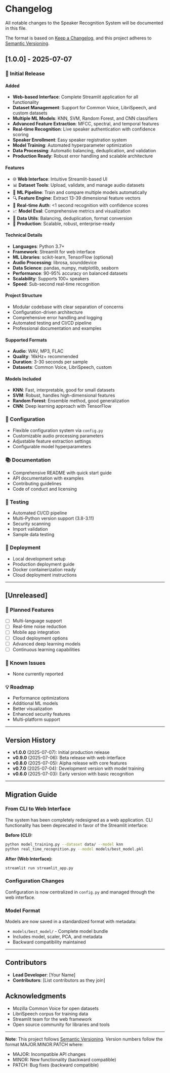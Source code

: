 # Changelog

All notable changes to the Speaker Recognition System will be documented in this file.

The format is based on [Keep a Changelog](https://keepachangelog.com/en/1.0.0/),
and this project adheres to [Semantic Versioning](https://semver.org/spec/v2.0.0.html).

## [1.0.0] - 2025-07-07

### 🎉 Initial Release

#### Added
- **Web-based Interface**: Complete Streamlit application for all functionality
- **Dataset Management**: Support for Common Voice, LibriSpeech, and custom datasets
- **Multiple ML Models**: KNN, SVM, Random Forest, and CNN classifiers
- **Advanced Feature Extraction**: MFCC, spectral, and temporal features
- **Real-time Recognition**: Live speaker authentication with confidence scoring
- **Speaker Enrollment**: Easy speaker registration system
- **Model Training**: Automated hyperparameter optimization
- **Data Processing**: Automatic balancing, deduplication, and validation
- **Production Ready**: Robust error handling and scalable architecture

#### Features
- 🌐 **Web Interface**: Intuitive Streamlit-based UI
- 📊 **Dataset Tools**: Upload, validate, and manage audio datasets
- 🤖 **ML Pipeline**: Train and compare multiple models automatically
- 🔍 **Feature Engine**: Extract 13-39 dimensional feature vectors
- 🎯 **Real-time Auth**: <1 second recognition with confidence scores
- 📈 **Model Eval**: Comprehensive metrics and visualization
- 🔧 **Data Utils**: Balancing, deduplication, format conversion
- 📱 **Production**: Scalable, robust, enterprise-ready

#### Technical Details
- **Languages**: Python 3.7+
- **Framework**: Streamlit for web interface
- **ML Libraries**: scikit-learn, TensorFlow (optional)
- **Audio Processing**: librosa, sounddevice
- **Data Science**: pandas, numpy, matplotlib, seaborn
- **Performance**: 90-95% accuracy on balanced datasets
- **Scalability**: Supports 100+ speakers
- **Speed**: Sub-second real-time recognition

#### Project Structure
- Modular codebase with clear separation of concerns
- Configuration-driven architecture
- Comprehensive error handling and logging
- Automated testing and CI/CD pipeline
- Professional documentation and examples

#### Supported Formats
- **Audio**: WAV, MP3, FLAC
- **Quality**: 16kHz+ recommended
- **Duration**: 3-30 seconds per sample
- **Datasets**: Common Voice, LibriSpeech, custom

#### Models Included
- **KNN**: Fast, interpretable, good for small datasets
- **SVM**: Robust, handles high-dimensional features
- **Random Forest**: Ensemble method, good generalization
- **CNN**: Deep learning approach with TensorFlow

### 🔧 Configuration
- Flexible configuration system via `config.py`
- Customizable audio processing parameters
- Adjustable feature extraction settings
- Configurable model hyperparameters

### 📚 Documentation
- Comprehensive README with quick start guide
- API documentation with examples
- Contributing guidelines
- Code of conduct and licensing

### 🧪 Testing
- Automated CI/CD pipeline
- Multi-Python version support (3.8-3.11)
- Security scanning
- Import validation
- Sample data testing

### 🚀 Deployment
- Local development setup
- Production deployment guide
- Docker containerization ready
- Cloud deployment instructions

---

## [Unreleased]

### 🔄 Planned Features
- [ ] Multi-language support
- [ ] Real-time noise reduction
- [ ] Mobile app integration
- [ ] Cloud deployment options
- [ ] Advanced deep learning models
- [ ] Continuous learning capabilities

### 🐛 Known Issues
- None currently reported

### 💡 Roadmap
- Performance optimizations
- Additional ML models
- Better visualization
- Enhanced security features
- Multi-platform support

---

## Version History

- **v1.0.0** (2025-07-07): Initial production release
- **v0.9.0** (2025-07-06): Beta release with web interface
- **v0.8.0** (2025-07-05): Alpha release with core features
- **v0.7.0** (2025-07-04): Development version with model training
- **v0.6.0** (2025-07-03): Early version with basic recognition

---

## Migration Guide

### From CLI to Web Interface
The system has been completely redesigned as a web application. CLI functionality has been deprecated in favor of the Streamlit interface:

**Before (CLI):**
```bash
python model_training.py --dataset data/ --model knn
python real_time_recognition.py --model models/best_model.pkl
```

**After (Web Interface):**
```bash
streamlit run streamlit_app.py
```

### Configuration Changes
Configuration is now centralized in `config.py` and managed through the web interface.

### Model Format
Models are now saved in a standardized format with metadata:
- `models/best_model/` - Complete model bundle
- Includes model, scaler, PCA, and metadata
- Backward compatibility maintained

---

## Contributors

- **Lead Developer**: [Your Name]
- **Contributors**: [List contributors as they join]

## Acknowledgments

- Mozilla Common Voice for open datasets
- LibriSpeech corpus for training data
- Streamlit team for the web framework
- Open source community for libraries and tools

---

**Note**: This project follows [Semantic Versioning](https://semver.org/). Version numbers follow the format MAJOR.MINOR.PATCH where:
- MAJOR: Incompatible API changes
- MINOR: New functionality (backward compatible)
- PATCH: Bug fixes (backward compatible)
